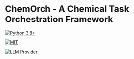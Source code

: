 # ChemOrch - A Chemical Task Orchestration Framework
[![Python 3.8+](https://img.shields.io/badge/Python-3.8+-blue.svg)](https://www.python.org/)

[![MIT](https://img.shields.io/badge/License-MIT-green.svg)](https://opensource.org/license/mit)

[![LLM Provider](https://img.shields.io/badge/LLM%20Provider-OpenAI-white.svg)](https://openai.com/)
